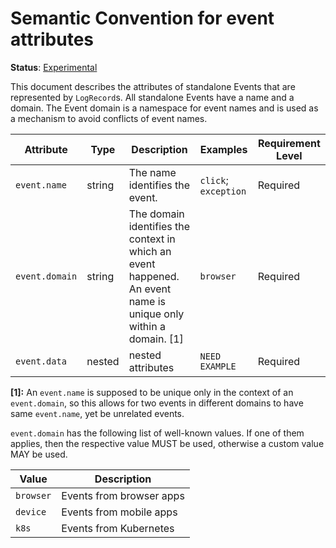 # Semantic Convention for event attributes

**Status**: [Experimental](../../document-status.md)

This document describes the attributes of standalone Events that are represented
by `LogRecord`s. All standalone Events have a name and a domain. The Event domain
is a namespace for event names and is used as a mechanism to avoid conflicts of
event names.

<!-- semconv event -->
| Attribute  | Type | Description  | Examples  | Requirement Level |
|---|---|---|---|---|
| `event.name` | string | The name identifies the event. | `click`; `exception` | Required |
| `event.domain` | string | The domain identifies the context in which an event happened. An event name is unique only within a domain. [1] | `browser` | Required |
| `event.data` | nested | nested attributes | `NEED EXAMPLE` | Required |


**[1]:** An `event.name` is supposed to be unique only in the context of an
`event.domain`, so this allows for two events in different domains to
have same `event.name`, yet be unrelated events.

`event.domain` has the following list of well-known values. If one of them applies, then the respective value MUST be used, otherwise a custom value MAY be used.

| Value  | Description |
|---|---|
| `browser` | Events from browser apps |
| `device` | Events from mobile apps |
| `k8s` | Events from Kubernetes |
<!-- endsemconv -->